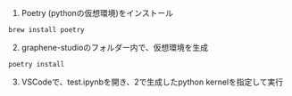 

1. Poetry (pythonの仮想環境)をインストール
```
brew install poetry
```
2. graphene-studioのフォルダー内で、仮想環境を生成
```
poetry install
```
3. VSCodeで、test.ipynbを開き、2で生成したpython kernelを指定して実行
